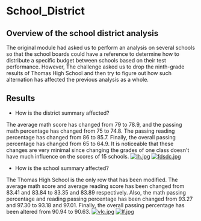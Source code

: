 # School_District

## Overview of the school district analysis

The original module had asked us to perform an analysis on several schools so that the school boards could have a reference to determine how to distribute a specific budget between schools based on their test performance. However, The challenge asked us to drop the ninth-grade results of Thomas High School and then try to figure out how such alternation has affected the previous analysis as a whole.

## Results

* How is the district summary affected?

The average math score has changed from 79 to 78.9, and the passing math percentage has changed from 75 to 74.8. The passing reading percentage has changed from 86 to 85.7. Finally, the overall passing percentage has changed from 65 to 64.9. It is noticeable that these changes are very minimal since changing the grades of one class doesn't have much influence on the scores of 15 schools. [![lh.jpg](https://i.postimg.cc/G3DsmYSt/lh.jpg)](https://postimg.cc/LhHsyqSF) [![fdsdc.jpg](https://i.postimg.cc/KcCr9xCk/fdsdc.jpg)](https://postimg.cc/RqQHh5S4)

* How is the school summary affected?

The Thomas High School is the only row that has been modified. The average math score and average reading score has been changed from 83.41 and 83.84 to 83.35 and 83.89 respectively. Also, the math passing percentage and reading passing percentage has been changed from 93.27 and 97.30 to 93.18 and 97.01. Finally, the overall passing percentage has been altered from 90.94 to 90.63. [![vlc.jpg](https://i.postimg.cc/PfbV8LCf/vlc.jpg)](https://postimg.cc/LhX3c8kG) [![lf.jpg](https://i.postimg.cc/yYZdPHzN/lf.jpg)](https://postimg.cc/D87nvR0V)
